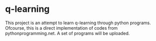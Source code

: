 # q-learning
This project is an attempt to learn q-learning through python programs. Ofcourse, this is a direct implementation of codes from pythonprogramming.net.
A set of programs will be uploaded.
